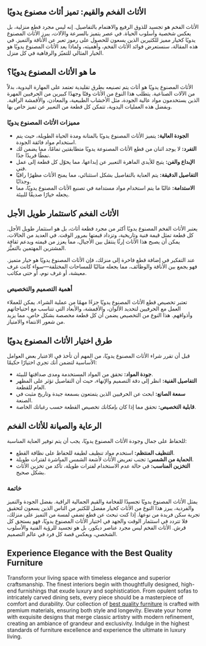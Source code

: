 <h2>الأثاث الفخم والقيم: تميز أثاث مصنوع يدويًا</h2>

<p>الأثاث الفخم هو تجسيد للذوق الرفيع والاهتمام بالتفاصيل. إنه ليس مجرد قطع منزلية، بل يعكس شخصية وأسلوب الحياة. في عصر يتميز بالسرعة والآلات، يبرز الأثاث المصنوع يدويًا كخيار مميز للكثيرين الذين يسعون للحصول على رموز تعبر عن الأناقة والتميز. في هذه المقالة، سنستعرض فوائد الأثاث الفخم، وأهميته، ولماذا يعد الأثاث المصنوع يدويًا هو الخيار المثالي للتميّز والرفاهية في كل منزل.</p>

<h2>ما هو الأثاث المصنوع يدويًا؟</h2>

<p>الأثاث المصنوع يدويًا هو أثاث يتم تصنيعه بطرق تقليدية تعتمد على المهارة اليدوية، بدلاً من الآلات الصناعية. يتطلب هذا النوع من الأثاث وقتًا وجهدًا كبيرين من الحرفيين المهرة الذين يستخدمون مواد عالية الجودة، مثل الأخشاب الطبيعية، والمعادن، والأقمشة الراقية. وبفضل هذه العمليات اليدوية، تتمكن كل قطعة من التعبير عن تميز خاص بها.</p>

<h3>مميزات الأثاث المصنوع يدويًا</h3>

<ul>
    <li><strong>الجودة العالية:</strong> يتميز الأثاث المصنوع يدويًا بالمتانة ومدة الحياة الطويلة، حيث يتم استخدام مواد فائقة الجودة.</li>
    <li><strong>التفرد:</strong> لا يوجد اثنان من قطع الأثاث المصنوعة يدويًا متطابقتين تمامًا، مما يضمن لك نمطًا فريدًا جدًا.</li>
    <li><strong>الإبداع والفن:</strong> يتيح للأيدي الماهرة التعبير عن إبداعها، مما يحوّل كل قطعة إلى عمل فني.</li>
    <li><strong>التفاصيل الدقيقة:</strong> يتم العناية بالتفاصيل بشكل استثنائي، مما يمنح الأثاث مظهرًا راقيًا وجذابًا.</li>
    <li><strong>الاستدامة:</strong> غالبًا ما يتم استخدام مواد مستدامة في تصنيع الأثاث المصنوع يدويًا، مما يجعله خيارًا صديقًا للبيئة.</li>
</ul>

<h2>الأثاث الفخم كاستثمار طويل الأجل</h2>

<p>يعتبر الأثاث الفخم المصنوع يدويًا أكثر من مجرد قطعة أثاث، بل هو استثمار طويل الأجل. كل قطعة تمثل قيمة فنية وتاريخية، وتزداد قيمتها بمرور الوقت. في العديد من الحالات، يمكن أن يصبح هذا الأثاث إرثًا ينتقل بين الأجيال، مما يعزز من قيمته ويدعم ثقافة المشترين المهتمين بالتميُّز.</p>

<p>عند التفكير في إضافة قطع فاخرة إلى منزلك، فإن الأثاث المصنوع يدويًا هو خيار متميز. فهو يجمع بين الأناقة والوظائف، مما يجعله مثاليًا للمساحات المختلفة—سواء كانت غرف معيشة، أو غرف نوم، أو حتى مكاتب.</p>

<h3>أهمية التصميم والتخصيص</h3>

<p>تعتبر تخصيص قطع الأثاث المصنوع يدويًا جزءًا مهمًا من عملية الشراء. يمكن للعملاء العمل مع الحرفيين لتحديد الألوان، والأقمشة، والأبعاد التي تتناسب مع احتياجاتهم وأذواقهم. هذا النوع من التخصيص يضمن أن كل قطعة مخصصة بشكل خاص، مما يزيد من شعور الانتماء والامتياز.</p>

<h2>طرق اختيار الأثاث المصنوع يدويًا</h2>

<p>قبل أن تقرر شراء الأثاث المصنوع يدويًا، من المهم أن تأخذ في الاعتبار بعض العوامل الأساسية لتضمن أنك تجري اختيارًا حكيمًا:</p>

<ul>
    <li><strong>جودة المواد:</strong> تحقق من المواد المستخدمة ومدى صداقتها للبيئة.</li>
    <li><strong>التفاصيل الفنية:</strong> انظر إلى دقة التصميم والإنهاء، حيث أن التفاصيل تؤثر على المظهر العام للقطعة.</li>
    <li><strong>سمعة الصانع:</strong> ابحث عن الحرفيين الذين يتمتعون بسمعة جيدة وتاريخ مثبت في الصنعة.</li>
    <li><strong>قابلية التخصيص:</strong> تحقق مما إذا كان بإمكانك تخصيص القطعة حسب رغباتك الخاصة.</li>
</ul>

<h2>الرعاية والصيانة للأثاث الفخم</h2>

<p>للحفاظ على جمال وجودة الأثاث المصنوع يدويًا، يجب أن يتم توفير العناية المناسبة:</p>

<ul>
    <li><strong>التنظيف المنتظم:</strong> استخدم مواد تنظيف لطيفة للحفاظ على نظافة القطع.</li>
    <li><strong>الحماية من الشمس:</strong> تجنب تعريض الأثاث لأشعة الشمس المباشرة لفترات طويلة.</li>
    <li><strong>التخزين المناسب:</strong> في حالة عدم الاستخدام لفترات طويلة، تأكد من تخزين الأثاث بشكل صحيح.</li>
</ul>

<h3>خاتمة</h3>

<p>يمثل الأثاث المصنوع يدويًا تجسيدًا للفخامة والقيم الجمالية الراقية. بفضل الجودة والتميز والفردية، يبرز هذا النوع من الأثاث كخيار مفضل للكثير من الناس الذين يسعون لتحقيق تجربة سكن فريدة من نوعها. إذا كنت تبحث عن قطع تضفي لمسة من التميز على منزلك، فلا تتردد في استثمار الوقت والجهد في اختيار الأثاث المصنوع يدويًا، فهو يستحق كل قرش. الأثاث الفخم ليس مجرد عناصر ديكور، بل هو تجسيد للرؤية الفنية والأسلوب الشخصي، ويعكس قصة كل فرد في عالم التصميم.</p> <h2>Experience Elegance with the Best Quality Furniture</h2>  

<p>Transform your living space with timeless elegance and superior craftsmanship. The finest interiors begin with thoughtfully designed, high-end furnishings that exude luxury and sophistication. From opulent sofas to intricately carved dining sets, every piece should be a masterpiece of comfort and durability. Our collection of <a href="https://www.mobiliacleopatra.com/">best quality furniture</a> is crafted with premium materials, ensuring both style and longevity. Elevate your home with exquisite designs that merge classic artistry with modern refinement, creating an ambiance of grandeur and exclusivity. Indulge in the highest standards of furniture excellence and experience the ultimate in luxury living.</p>
